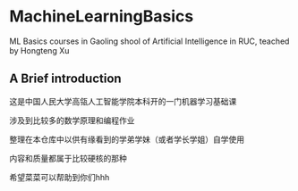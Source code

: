 # MachineLearningBasics
ML Basics courses in Gaoling shool of Artificial Intelligence in RUC, teached by Hongteng Xu
## A Brief introduction
这是中国人民大学高瓴人工智能学院本科开的一门机器学习基础课

涉及到比较多的数学原理和编程作业

整理在本仓库中以供有缘看到的学弟学妹（或者学长学姐）自学使用

内容和质量都属于比较硬核的那种

希望菜菜可以帮助到你们hhh
